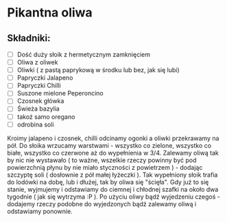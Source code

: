 # Pikantna oliwa

## Składniki:
* [ ] Dość duży słoik z hermetycznym zamknięciem
* [ ] Oliwa z oliwek
* [ ] Oliwki ( z pastą paprykową w środku lub bez, jak się lubi)
* [ ] Papryczki Jalapeno
* [ ] Papryczki Chilli
* [ ] Suszone mielone Peperoncino
* [ ] Czosnek główka
* [ ] Świeża bazylia
* [ ] takoż samo oregano
* [ ] odrobina soli

Kroimy jalapeno i czosnek, chilli odcinamy ogonki a oliwki przekrawamy na pół.
Do słoika wrzucamy warstwami - wszystko co zielone, wszystko co białe, wszystko co czerwone aż do wypełnienia w 3/4.
Zalewamy oliwą tak by nic nie wystawało ( to ważne, wszelkie rzeczy powinny być pod powierzchnią płynu by nie miało styczności z powietrzem ) - dodając szczyptę soli ( dosłownie z pół małej łyżeczki ).
Tak wypełniony słoik trafia do lodówki na dobę, lub i dłużej, tak by oliwa się "ścięła". Gdy już to się stanie, wyjmujemy i odstawiamy do ciemnej i chłodnej szafki na około dwa tygodnie ( jak się wytrzyma :P ).
Po użyciu oliwy bądź wyjedzeniu czegoś - dodajemy rzeczy podobne do wyjedzonych bądź zalewamy oliwą i odstawiamy ponownie.
